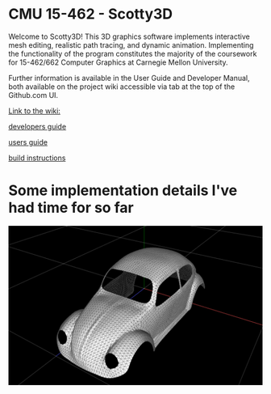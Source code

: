 # CMU 15-462 - Scotty3D

Welcome to Scotty3D! This 3D graphics software implements interactive mesh
editing, realistic path tracing, and dynamic animation. Implementing the
functionality of the program constitutes the majority of the coursework for
15-462/662 Computer Graphics at Carnegie Mellon University.

Further information is available in the User Guide and Developer Manual, both
available on the project wiki accessible via tab at the top of the Github.com UI.

[Link to the wiki:](https://github.com/cmu462/Scotty3D/wiki)

[developers guide](https://github.com/cmu462/Scotty3D/wiki/Developer-Manual)

[users guide](https://github.com/cmu462/Scotty3D/wiki/User-Guide)

[build instructions](https://github.com/cmu462/Scotty3D/wiki/Build-Instructions)



# Some implementation details I've had time for so far

![LinearSubdivision](pics/subdivision/initialBeetle.png)
